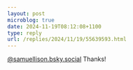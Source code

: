 ```yaml
---
layout: post
microblog: true
date: 2024-11-19T08:12:08+1100
type: reply
url: /replies/2024/11/19/55639593.html
---
```

<p><a href="http://samuellison.bsky.social">@samuellison.bsky.social</a> Thanks!</p>
